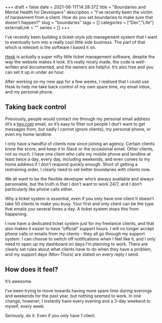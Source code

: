 +++
draft = false
date = 2021-06-11T14:28:37Z
title = "Boundaries and Mental Health for Developers"
description = "I've recently been the victim of harassment from a client. How do you set boundaries to make sure that doesn't happen?"
slug = "boundaries"
tags = []
categories = ["Dev","Life"]
externalLink = ""
series = []
+++

I’ve recently been building a ticket-style job management system that I want to eventually turn into a really cool little side business. The part of that which is relevant is the software I based it on.

[Hesk](https://www.hesk.com/) is actually a super nifty little ticket management software, despite the way the website makes it look. It’s really nicely made, the code is well-written and documented, and the owners are helpful. It’s also free and you can set it up in under an hour.

After working on my new app for a few weeks, I realised that I could use Hesk to help me take back control of my own spare time, my email inbox, and my personal phone.

## Taking back control
Previously, people would contact me through my personal email address (it’s a [hey.com](https://hey.com/) email, so it’s easy to filter out people I don’t want to get messages from, but sadly I cannot ignore clients), my personal phone, or even my home landline.

I only have a handful of clients now since joining an agency. Certain clients know the score, and keep it to Slack or the occasional email. Other clients, not so much. I have one client who calls my mobile phone and landline at least twice a day, every day, including weekends, and even comes to my home address if I don’t respond quickly enough. Short of getting a restraining order, I clearly need to set better boundaries with clients now.

We all want to be the flexible developer who’s always available and always personable, but the truth is that I don’t want to work 24/7, and I don’t particularly like phone calls either.

Why a ticket system is essential, even if you only have one client
It doesn’t take 50 clients to make you busy. Your first and only client can be the type that emails you several times a day. A ticket system stops this from happening.

I now have a dedicated ticket system just for my freelance clients, and that also makes it easier to have “official” support hours. I will no longer accept phone calls or emails from my clients - they all go through my support system. I can choose to switch off notifications when I feel like it, and I only need to open up my dashboard on days I’m planning to work. There are clearly set rules about what clients have to do when they have a problem, and my support days (Mon-Thurs) are stated on every reply I send.

## How does it feel?
It’s awesome.

I’ve been trying to move towards having more spare time during evenings and weekends for the past year, but nothing seemed to work. In one change, however, I instantly have every evening and a 3-day weekend to myself, every week.

Seriously, do it. Even if you only have 1 client.
